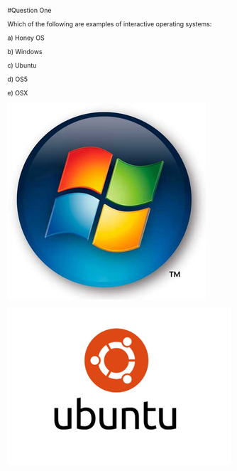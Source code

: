 #Question One

Which of the following are examples of interactive operating systems:

a) Honey OS

b) Windows

c) Ubuntu

d) OS5

e) OSX

![Windows](windows.jpg)

![Ubuntu](ubuntu.png)
